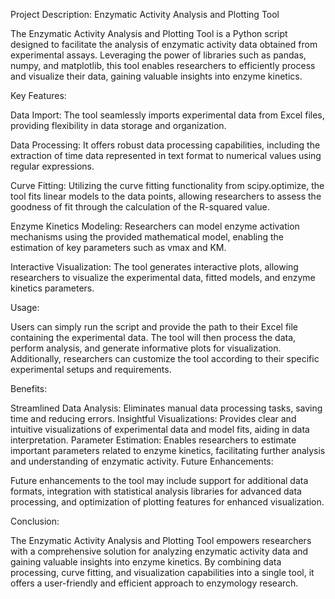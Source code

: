 Project Description: Enzymatic Activity Analysis and Plotting Tool

The Enzymatic Activity Analysis and Plotting Tool is a Python script designed to facilitate the analysis of enzymatic activity data obtained from experimental assays. Leveraging the power of libraries such as pandas, numpy, and matplotlib, this tool enables researchers to efficiently process and visualize their data, gaining valuable insights into enzyme kinetics.

Key Features:

Data Import: The tool seamlessly imports experimental data from Excel files, providing flexibility in data storage and organization.

Data Processing: It offers robust data processing capabilities, including the extraction of time data represented in text format to numerical values using regular expressions.

Curve Fitting: Utilizing the curve fitting functionality from scipy.optimize, the tool fits linear models to the data points, allowing researchers to assess the goodness of fit through the calculation of the R-squared value.

Enzyme Kinetics Modeling: Researchers can model enzyme activation mechanisms using the provided mathematical model, enabling the estimation of key parameters such as vmax and KM.

Interactive Visualization: The tool generates interactive plots, allowing researchers to visualize the experimental data, fitted models, and enzyme kinetics parameters.

Usage:

Users can simply run the script and provide the path to their Excel file containing the experimental data. The tool will then process the data, perform analysis, and generate informative plots for visualization. Additionally, researchers can customize the tool according to their specific experimental setups and requirements.

Benefits:

Streamlined Data Analysis: Eliminates manual data processing tasks, saving time and reducing errors.
Insightful Visualizations: Provides clear and intuitive visualizations of experimental data and model fits, aiding in data interpretation.
Parameter Estimation: Enables researchers to estimate important parameters related to enzyme kinetics, facilitating further analysis and understanding of enzymatic activity.
Future Enhancements:

Future enhancements to the tool may include support for additional data formats, integration with statistical analysis libraries for advanced data processing, and optimization of plotting features for enhanced visualization.

Conclusion:

The Enzymatic Activity Analysis and Plotting Tool empowers researchers with a comprehensive solution for analyzing enzymatic activity data and gaining valuable insights into enzyme kinetics. By combining data processing, curve fitting, and visualization capabilities into a single tool, it offers a user-friendly and efficient approach to enzymology research.
